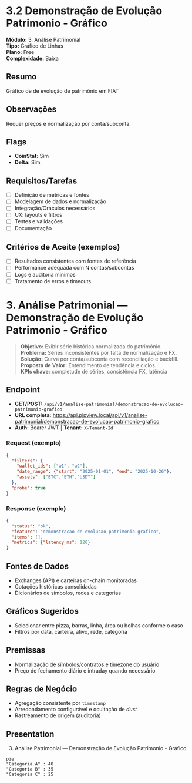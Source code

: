 # 3.2 Demonstração de Evolução Patrimonio  - Gráfico

**Módulo:** 3. Análise Patrimonial  
**Tipo:** Gráfico de Linhas  
**Plano:** Free  
**Complexidade:** Baixa

## Resumo
Gráfico de de evolução de  patrimônio em FIAT

## Observações
Requer preços e normalização por conta/subconta

## Flags
- **CoinStat:** Sim
- **Delta:** Sim

## Requisitos/Tarefas
- [ ] Definição de métricas e fontes
- [ ] Modelagem de dados e normalização
- [ ] Integração/Oráculos necessários
- [ ] UX: layouts e filtros
- [ ] Testes e validações
- [ ] Documentação

## Critérios de Aceite (exemplos)
- [ ] Resultados consistentes com fontes de referência
- [ ] Performance adequada com N contas/subcontas
- [ ] Logs e auditoria mínimos
- [ ] Tratamento de erros e timeouts

# 3. Análise Patrimonial — Demonstração de Evolução Patrimonio  - Gráfico

> **Objetivo:** Exibir série histórica normalizada do patrimônio.  
> **Problema:** Séries inconsistentes por falta de normalização e FX.  
> **Solução:** Curva por conta/subconta com reconciliação e backfill.  
> **Proposta de Valor:** Entendimento de tendência e ciclos.  
> **KPIs chave:** completude de séries, consistência FX, latência

## Endpoint
- **GET/POST:** `/api/v1/analise-patrimonial/demonstracao-de-evolucao-patrimonio-grafico`  
- **URL completa:** <https://api.pipview.local/api/v1/analise-patrimonial/demonstracao-de-evolucao-patrimonio-grafico>  
- **Auth:** Bearer JWT | **Tenant:** `X-Tenant-Id`

### Request (exemplo)
```json
{
  "filters": {
    "wallet_ids": ["w1", "w2"],
    "date_range": {"start": "2025-01-01", "end": "2025-10-26"},
    "assets": ["BTC","ETH","USDT"]
  },
  "probe": true
}
```

### Response (exemplo)
```json
{
  "status": "ok",
  "feature": "demonstracao-de-evolucao-patrimonio-grafico",
  "items": [],
  "metrics": {"latency_ms": 120}
}
```

## Fontes de Dados
- Exchanges (API) e carteiras on-chain monitoradas
- Cotações históricas consolidadas
- Dicionários de símbolos, redes e categorias

## Gráficos Sugeridos
- Selecionar entre pizza, barras, linha, área ou bolhas conforme o caso
- Filtros por data, carteira, ativo, rede, categoria

## Premissas
- Normalização de símbolos/contratos e timezone do usuário
- Preço de fechamento diário e intraday quando necessário

## Regras de Negócio
- Agregação consistente por `timestamp`
- Arredondamento configurável e ocultação de *dust*
- Rastreamento de origem (auditoria)

## Presentation
3. Análise Patrimonial — Demonstração de Evolução Patrimonio  - Gráfico

```mermaid
pie
"Categoria A" : 40
"Categoria B" : 35
"Categoria C" : 25
```
